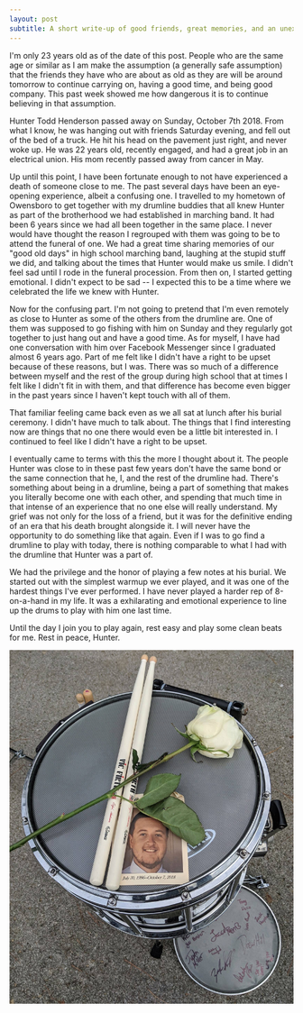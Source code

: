 ```yaml
---
layout: post
subtitle: A short write-up of good friends, great memories, and an unexpected tragedy.
---
```


I'm only 23 years old as of the date of this post. People who are the same age or similar as I am make the assumption (a generally safe assumption) that the friends they have who are about as old as they are will be around tomorrow to continue carrying on, having a good time, and being good company. This past week showed me how dangerous it is to continue believing in that assumption.

Hunter Todd Henderson passed away on Sunday, October 7th 2018. From what I know, he was hanging out with friends Saturday evening, and fell out of the bed of a truck. He hit his head on the pavement just right, and never woke up. He was 22 years old, recently engaged, and had a great job in an electrical union. His mom recently passed away from cancer in May.

Up until this point, I have been fortunate enough to not have experienced a death of someone close to me. The past several days have been an eye-opening experience, albeit a confusing one. I travelled to my hometown of Owensboro to get together with my drumline buddies that all knew Hunter as part of the brotherhood we had established in marching band. It had been 6 years since we had all been together in the same place. I never would have thought the reason I regrouped with them was going to be to attend the funeral of one. We had a great time sharing memories of our "good old days" in high school marching band, laughing at the stupid stuff we did, and talking about the times that Hunter would make us smile. I didn't feel sad until I rode in the funeral procession. From then on, I started getting emotional. I didn't expect to be sad -- I expected this to be a time where we celebrated the life we knew with Hunter.

Now for the confusing part. I'm not going to pretend that I'm even remotely as close to Hunter as some of the others from the drumline are. One of them was supposed to go fishing with him on Sunday and they regularly got together to just hang out and have a good time. As for myself, I have had one conversation with him over Facebook Messenger since I graduated almost 6 years ago. Part of me felt like I didn't have a right to be upset because of these reasons, but I was. There was so much of a difference between myself and the rest of the group during high school that at times I felt like I didn't fit in with them, and that difference has become even bigger in the past years since I haven't kept touch with all of them.

That familiar feeling came back even as we all sat at lunch after his burial ceremony. I didn't have much to talk about. The things that I find interesting now are things that no one there would even be a little bit interested in. I continued to feel like I didn't have a right to be upset.

I eventually came to terms with this the more I thought about it. The people Hunter was close to in these past few years don't have the same bond or the same connection that he, I, and the rest of the drumline had. There's something about being in a drumline, being a part of something that makes you literally become one with each other, and spending that much time in that intense of an experience that no one else will really understand. My grief was not only for the loss of a friend, but it was for the definitive ending of an era that his death brought alongside it. I will never have the opportunity to do something like that again. Even if I was to go find a drumline to play with today, there is nothing comparable to what I had with the drumline that Hunter was a part of.

We had the privilege and the honor of playing a few notes at his burial. We started out with the simplest warmup we ever played, and it was one of the hardest things I've ever performed. I have never played a harder rep of 8-on-a-hand in my life. It was a exhilarating and emotional experience to line up the drums to play with him one last time.

Until the day I join you to play again, rest easy and play some clean beats for me. Rest in peace, Hunter.

![Hunter Henderson](../assets/img/hunter.jpg)
